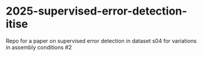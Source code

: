# 2025-supervised-error-detection-itise
Repo for a paper on supervised error detection in dataset s04 for variations in assembly conditions #2
